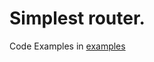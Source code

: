 # Simplest router.
Code Examples in [examples](https://github.com/gopherzz/simplestrouter/examples/)
